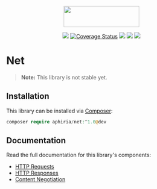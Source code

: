 <p align="center"><a href="https://www.aphiria.com" target="_blank" title="Aphiria"><img src="https://www.aphiria.com/images/aphiria-logo.svg" width="200" height="56"></a></p>

<p align="center">
<a href="https://github.com/aphiria/net/actions"><img src="https://github.com/aphiria/net/workflows/ci/badge.svg"></a>
<a href='https://coveralls.io/github/aphiria/net?branch=1.x'><img src='https://coveralls.io/repos/github/aphiria/net/badge.svg?branch=1.x' alt='Coverage Status' /></a>
<a href="https://packagist.org/packages/aphiria/net"><img src="https://poser.pugx.org/aphiria/net/v/stable.svg"></a>
<a href="https://packagist.org/packages/aphiria/net"><img src="https://poser.pugx.org/aphiria/net/v/unstable.svg"></a>
<a href="https://packagist.org/packages/aphiria/net"><img src="https://poser.pugx.org/aphiria/net/license.svg"></a>
</p>

# Net

> **Note:** This library is not stable yet.

## Installation

This library can be installed via [Composer](https://getcomposer.org/download/):

```php
composer require aphiria/net:^1.0@dev
```

## Documentation

Read the full documentation for this library's components:

* <a href="https://www.aphiria.com/docs/1.x/http-requests.html" target="_blank">HTTP Requests</a>
* <a href="https://www.aphiria.com/docs/1.x/http-responses.html" target="_blank">HTTP Responses</a>
* <a href="https://www.aphiria.com/docs/1.x/content-negotiation.html" target="_blank">Content Negotiation</a>
